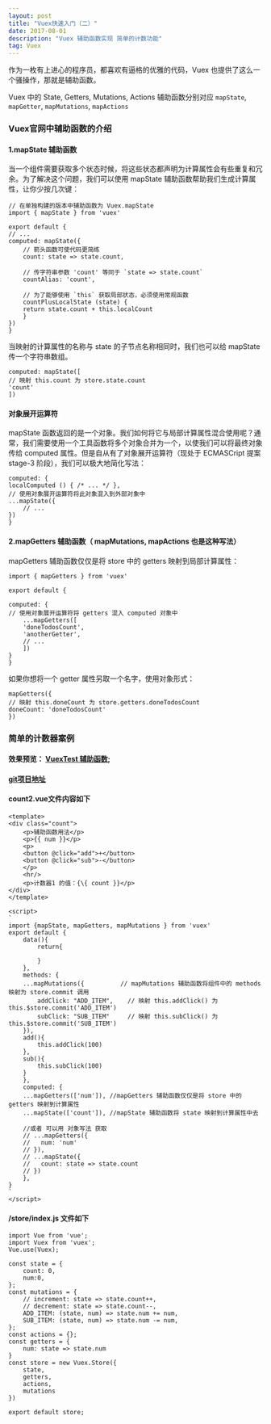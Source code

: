 ```yaml
---
layout: post
title: "Vuex快速入门（二）"
date: 2017-08-01
description: "Vuex 辅助函数实现 简单的计数功能"
tag: Vuex
---   
```


作为一枚有上进心的程序员，都喜欢有逼格的优雅的代码，Vuex 也提供了这么一个骚操作，那就是辅助函数。

Vuex 中的 State, Getters, Mutations, Actions 辅助函数分别对应 `mapState`, `mapGetter`, `mapMutations`, `mapActions`

### Vuex官网中辅助函数的介绍

#### 1.mapState 辅助函数


当一个组件需要获取多个状态时候，将这些状态都声明为计算属性会有些重复和冗余。为了解决这个问题，我们可以使用 mapState 辅助函数帮助我们生成计算属性，让你少按几次键：


    // 在单独构建的版本中辅助函数为 Vuex.mapState
    import { mapState } from 'vuex'

    export default {
    // ...
    computed: mapState({
        // 箭头函数可使代码更简练
        count: state => state.count,

        // 传字符串参数 'count' 等同于 `state => state.count`
        countAlias: 'count',

        // 为了能够使用 `this` 获取局部状态，必须使用常规函数
        countPlusLocalState (state) {
        return state.count + this.localCount
        }
    })
    }

当映射的计算属性的名称与 state 的子节点名称相同时，我们也可以给 mapState 传一个字符串数组。

    computed: mapState([
    // 映射 this.count 为 store.state.count
    'count'
    ])

#### 对象展开运算符

mapState 函数返回的是一个对象。我们如何将它与局部计算属性混合使用呢？通常，我们需要使用一个工具函数将多个对象合并为一个，以使我们可以将最终对象传给 computed 属性。但是自从有了对象展开运算符（现处于 ECMASCript 提案 stage-3 阶段），我们可以极大地简化写法：

    computed: {
    localComputed () { /* ... */ },
    // 使用对象展开运算符将此对象混入到外部对象中
    ...mapState({
        // ...
    })
    }

#### 2.mapGetters 辅助函数（ mapMutations, mapActions 也是这种写法）

mapGetters 辅助函数仅仅是将 store 中的 getters 映射到局部计算属性：

    import { mapGetters } from 'vuex'

    export default {

    computed: {
    // 使用对象展开运算符将 getters 混入 computed 对象中
        ...mapGetters([
        'doneTodosCount',
        'anotherGetter',
        // ...
        ])
    }
    }

如果你想将一个 getter 属性另取一个名字，使用对象形式：

    mapGetters({
    // 映射 this.doneCount 为 store.getters.doneTodosCount
    doneCount: 'doneTodosCount'
    })

### 简单的计数器案例

#### 效果预览： [VuexTest 辅助函数](../../../demo/vuexTest/index.html?_blank#/Count2);

#### [git项目地址](https://github.com/xwLyc/vue-vuex?_blank)

#### count2.vue文件内容如下

    <template>
    <div class="count">
        <p>辅助函数用法</p>
        <p>{{ num }}</p>
        <p>
        <button @click="add">+</button>
        <button @click="sub">-</button>
        </p>
        <hr/>
        <p>计数器1 的值：{\{ count }}</p>
    </div>
    </template>

    <script>
    `
    import {mapState, mapGetters, mapMutations } from 'vuex'
    export default {
        data(){
            return{

            }
        },
        methods: {
        ...mapMutations({          // mapMutations 辅助函数将组件中的 methods 映射为 store.commit 调用
            addClick: "ADD_ITEM",    // 映射 this.addClick() 为 this.$store.commit('ADD_ITEM')
            subClick: "SUB_ITEM"     // 映射 this.subClick() 为 this.$store.commit('SUB_ITEM')
        }),
        add(){
            this.addClick(100)
        },
        sub(){
            this.subClick(100)
        }
        },
        computed: {
        ...mapGetters(['num']), //mapGetters 辅助函数仅仅是将 store 中的 getters 映射到计算属性
        ...mapState(['count']), //mapState 辅助函数将 state 映射到计算属性中去

        //或者 可以用 对象写法 获取
        // ...mapGetters({
        //   num: 'num'
        // }),
        // ...mapState({
        //   count: state => state.count 
        // })
        },
    }
    `
    </script>

#### /store/index.js 文件如下 

    import Vue from 'vue';
    import Vuex from 'vuex';
    Vue.use(Vuex);

    const state = {
        count: 0,
        num:0,
    };
    const mutations = {
        // increment: state => state.count++,
        // decrement: state => state.count--,
        ADD_ITEM: (state, num) => state.num += num,
        SUB_ITEM: (state, num) => state.num -= num,
    };
    const actions = {};
    const getters = {
        num: state => state.num
    }
    const store = new Vuex.Store({
        state,
        getters,
        actions,
        mutations
    })

    export default store;

